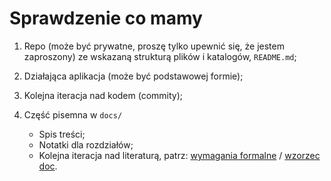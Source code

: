 # Sprawdzenie co mamy

1. Repo (może być prywatne, proszę tylko upewnić się, że jestem zaproszony) ze wskazaną strukturą plików i katalogów, `README.md`;
2. Działająca aplikacja (może być podstawowej formie);
3. Kolejna iteracja nad kodem (commity);
4. Część pisemna w `docs/`

   - Spis treści;
   - Notatki dla rozdziałów;
   - Kolejna iteracja nad literaturą, patrz: [wymagania formalne](https://github.com/wojciech11/se_techniczny_projekt_nowatorski/blob/master/01_wymagania_formalne/13_2021-Zarzadzenie_projekt_inz.pdf) / [wzorzec doc](https://github.com/wojciech11/se_techniczny_projekt_nowatorski/blob/master/01_wymagania_formalne/13_2021-formatka_wzor_projektu_inz.docx).
